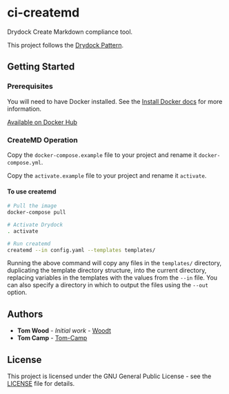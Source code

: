# ci-createmd

Drydock Create Markdown compliance tool.

This project follows the [Drydock Pattern](https://github.com/CivicActions/drydock#what-is-the-drydock-pattern).

## Getting Started

### Prerequisites

You will need to have Docker installed. See the [Install Docker docs](https://docs.docker.com/install/) for more information.

[Available on Docker Hub](https://hub.docker.com/r/drydockcloud/ci-secrender)

### CreateMD Operation

Copy the `docker-compose.example` file to your project and rename it `docker-compose.yml`.

Copy the `activate.example` file to your project and rename it `activate`.

#### To use **createmd**

```bash
# Pull the image
docker-compose pull

# Activate Drydock
. activate

# Run createmd
createmd --in config.yaml --templates templates/
```

Running the above command will copy any files in the `templates/` directory, duplicating the template directory structure, into the current directory, replacing variables in the templates with the values from the `--in` file. You can also specify a directory in which to output the files using the `--out` option.

## Authors

* **Tom Wood** - *Initial work* - [Woodt](https://github.com/woodt)
* **Tom Camp** - [Tom-Camp](https://github.com/Tom-Camp)

## License

This project is licensed under the GNU General Public License - see the [LICENSE](LICENSE) file for details.
